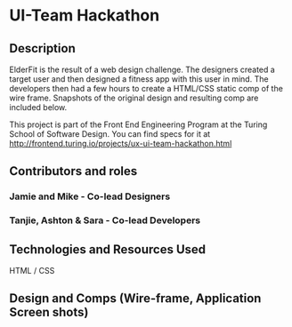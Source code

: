 # UI-Team Hackathon

## Description
ElderFit is the result of a web design challenge.  The designers created a target user and then designed a fitness app with this user in mind.  The developers then had a few hours to create a HTML/CSS static comp of the wire frame.  Snapshots of the original design and resulting comp are included below.  

This project is part of the Front End Engineering Program at the Turing School of Software Design.  You can find specs for it at http://frontend.turing.io/projects/ux-ui-team-hackathon.html
 

## Contributors and roles

### Jamie and Mike - Co-lead Designers

### Tanjie, Ashton & Sara - Co-lead Developers

## Technologies and Resources Used
 HTML / CSS

## Design and Comps (Wire-frame, Application Screen shots)

